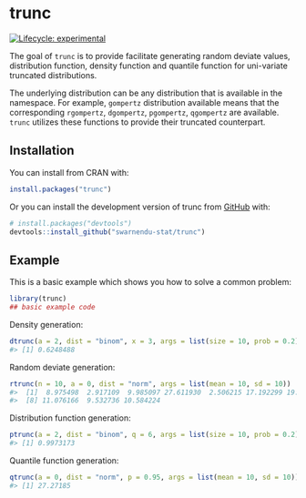 
<!-- README.md is generated from README.Rmd. Please edit that file -->

# trunc

<!-- badges: start -->

[![Lifecycle:
experimental](https://img.shields.io/badge/lifecycle-experimental-orange.svg)](https://lifecycle.r-lib.org/articles/stages.html#experimental)
<!-- badges: end -->

The goal of `trunc` is to provide facilitate generating random deviate
values, distribution function, density function and quantile function
for uni-variate truncated distributions.

The underlying distribution can be any distribution that is available in
the namespace. For example, `gompertz` distribution available means that
the corresponding `rgompertz`, `dgompertz`, `pgompertz`, `qgompertz` are
available. `trunc` utilizes these functions to provide their truncated
counterpart.

## Installation

You can install from CRAN with:

``` r
install.packages("trunc")
```

Or you can install the development version of trunc from
[GitHub](https://github.com/) with:

``` r
# install.packages("devtools")
devtools::install_github("swarnendu-stat/trunc")
```

## Example

This is a basic example which shows you how to solve a common problem:

``` r
library(trunc)
## basic example code
```

Density generation:

``` r
dtrunc(a = 2, dist = "binom", x = 3, args = list(size = 10, prob = 0.2))
#> [1] 0.6248488
```

Random deviate generation:

``` r
rtrunc(n = 10, a = 0, dist = "norm", args = list(mean = 10, sd = 10))
#>  [1]  8.975498  2.917109  9.985097 27.611930  2.506215 17.192299 19.292416
#>  [8] 11.076166  9.532736 10.584224
```

Distribution function generation:

``` r
ptrunc(a = 2, dist = "binom", q = 6, args = list(size = 10, prob = 0.2))
#> [1] 0.9973173
```

Quantile function generation:

``` r
qtrunc(a = 0, dist = "norm", p = 0.95, args = list(mean = 10, sd = 10))
#> [1] 27.27185
```

